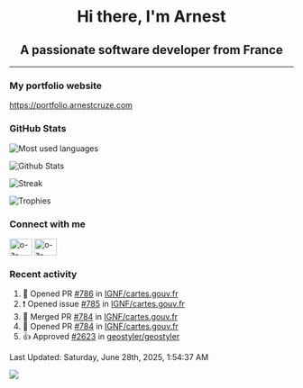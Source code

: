 <h1 align="center">Hi there, I'm Arnest</h1>
<h2 align="center">A passionate software developer from France</h2>

---

### My portfolio website

https://portfolio.arnestcruze.com

### GitHub Stats

![Most used languages](https://github-readme-stats.vercel.app/api/top-langs/?username=ocruze&langs_count=10&layout=compact&hide=tsql)

![Github Stats](https://github-readme-stats.vercel.app/api?username=ocruze&count_private=true&show_icons=true&title_color=fff&text_color=fff&bg_color=30,36d1dc,904e95)

![Streak](https://github-readme-streak-stats.herokuapp.com/?user=ocruze&)

![Trophies](https://github-profile-trophy.vercel.app/?username=ocruze)

### Connect with me

<p align="left">
  <a href="mailto:o.cruze@live.com" target="blank"><img align="center" src="https://upload.wikimedia.org/wikipedia/commons/d/df/Microsoft_Office_Outlook_%282018%E2%80%93present%29.svg" alt="o-a-cruze" height="30" width="40" /></a>
  <a href="https://linkedin.com/in/o-a-cruze" target="blank"><img align="center" src="https://raw.githubusercontent.com/rahuldkjain/github-profile-readme-generator/master/src/images/icons/Social/linked-in-alt.svg" alt="o-a-cruze" height="30" width="40" /></a>
</p>

### Recent activity

<!--RECENT_ACTIVITY:start-->
1. 💪 Opened PR [#786](https://github.com/IGNF/cartes.gouv.fr/pull/786) in [IGNF/cartes.gouv.fr](https://github.com/IGNF/cartes.gouv.fr)
2. ❗️ Opened issue [#785](https://github.com/IGNF/cartes.gouv.fr/issues/785) in [IGNF/cartes.gouv.fr](https://github.com/IGNF/cartes.gouv.fr)
3. 🎉 Merged PR [#784](https://github.com/IGNF/cartes.gouv.fr/pull/784) in [IGNF/cartes.gouv.fr](https://github.com/IGNF/cartes.gouv.fr)
4. 💪 Opened PR [#784](https://github.com/IGNF/cartes.gouv.fr/pull/784) in [IGNF/cartes.gouv.fr](https://github.com/IGNF/cartes.gouv.fr)
5. 👍 Approved [#2623](https://github.com/geostyler/geostyler/pull/2623#pullrequestreview-2952854275) in [geostyler/geostyler](https://github.com/geostyler/geostyler)
<!--RECENT_ACTIVITY:end-->

<!--RECENT_ACTIVITY:last_update-->
Last Updated: Saturday, June 28th, 2025, 1:54:37 AM
<!--RECENT_ACTIVITY:last_update_end-->

[![](https://visitcount.itsvg.in/api?id=ocruze&label=Profile%20Views&pretty=false)](https://visitcount.itsvg.in)
